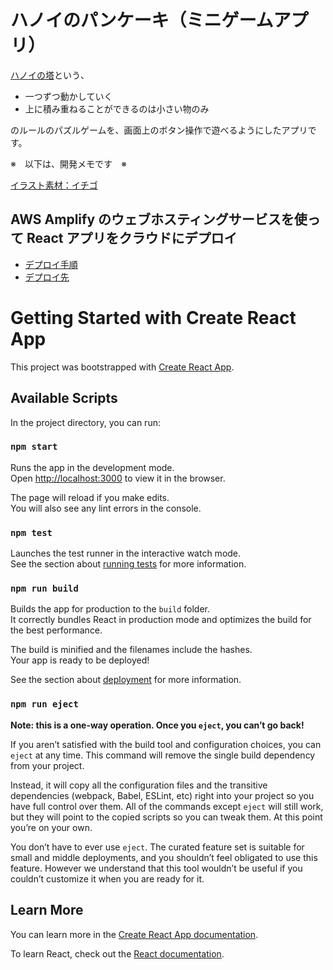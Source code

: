 # ハノイのパンケーキ（ミニゲームアプリ）

[ハノイの塔](https://ja.wikipedia.org/wiki/%E3%83%8F%E3%83%8E%E3%82%A4%E3%81%AE%E5%A1%94)という、

- 一つずつ動かしていく
- 上に積み重ねることができるのは小さい物のみ

のルールのパズルゲームを、画面上のボタン操作で遊べるようにしたアプリです。

※　以下は、開発メモです　※

[イラスト素材：イチゴ](https://www.ac-illust.com/main/detail.php?id=22710558&word=%E3%82%A4%E3%83%81%E3%82%B4%E3%80%80%E3%83%95%E3%83%AB%E3%83%BC%E3%83%84%E3%80%80%E6%98%A5)

## AWS Amplify のウェブホスティングサービスを使って React アプリをクラウドにデプロイ

- [デプロイ手順](https://aws.amazon.com/jp/getting-started/hands-on/build-react-app-amplify-graphql/module-one/)
- [デプロイ先](https://main.d34k4jq16mw0jy.amplifyapp.com/)

# Getting Started with Create React App

This project was bootstrapped with [Create React App](https://github.com/facebook/create-react-app).

## Available Scripts

In the project directory, you can run:

### `npm start`

Runs the app in the development mode.\
Open [http://localhost:3000](http://localhost:3000) to view it in the browser.

The page will reload if you make edits.\
You will also see any lint errors in the console.

### `npm test`

Launches the test runner in the interactive watch mode.\
See the section about [running tests](https://facebook.github.io/create-react-app/docs/running-tests) for more information.

### `npm run build`

Builds the app for production to the `build` folder.\
It correctly bundles React in production mode and optimizes the build for the best performance.

The build is minified and the filenames include the hashes.\
Your app is ready to be deployed!

See the section about [deployment](https://facebook.github.io/create-react-app/docs/deployment) for more information.

### `npm run eject`

**Note: this is a one-way operation. Once you `eject`, you can’t go back!**

If you aren’t satisfied with the build tool and configuration choices, you can `eject` at any time. This command will remove the single build dependency from your project.

Instead, it will copy all the configuration files and the transitive dependencies (webpack, Babel, ESLint, etc) right into your project so you have full control over them. All of the commands except `eject` will still work, but they will point to the copied scripts so you can tweak them. At this point you’re on your own.

You don’t have to ever use `eject`. The curated feature set is suitable for small and middle deployments, and you shouldn’t feel obligated to use this feature. However we understand that this tool wouldn’t be useful if you couldn’t customize it when you are ready for it.

## Learn More

You can learn more in the [Create React App documentation](https://facebook.github.io/create-react-app/docs/getting-started).

To learn React, check out the [React documentation](https://reactjs.org/).
